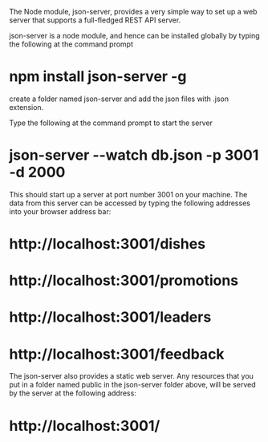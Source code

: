 The Node module, json-server, provides a very simple way to set up a web server that supports a full-fledged REST API server.

json-server is a node module, and hence can be installed globally by typing the following at the command prompt
#  npm install json-server -g

create a folder named json-server and add the json files with .json extension.

Type the following at the command prompt to start the server
# json-server --watch db.json -p 3001 -d 2000

This should start up a server at port number 3001 on your machine. The data from this server can be accessed by typing the following addresses into your browser address bar:

# http://localhost:3001/dishes
# http://localhost:3001/promotions
# http://localhost:3001/leaders
# http://localhost:3001/feedback

The json-server also provides a static web server. Any resources that you put in a folder named public in the json-server folder above, will be served by the server at the following address:

# http://localhost:3001/
